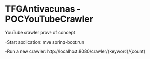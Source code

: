 # TFGAntivacunas - POCYouTubeCrawler

YouTube crawler prove of concept

-Start application:
mvn spring-boot:run

-Run a new crawler:
http://localhost:8080/crawler/{keyword}/{count}
